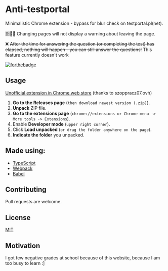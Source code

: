 # Anti-testportal

Minimalistic Chrome extension - bypass for blur check on testportal.pl(net).

🈹🐀💥 Changing pages will not display a warning about leaving the page.

❌ ~~After the time for answering the question (or completing the test) has elapsed, nothing will happen - you can still answer the questions!~~
This feature currently doesn't work

[![forthebadge](https://forthebadge.com/images/badges/made-with-typescript.svg)](https://forthebadge.com)

## Usage

[Unofficial extension in Chrome web store](https://chrome.google.com/webstore/detail/anti-testportal/dpgfbfopkfdfmlfdpmoanamopdnibhkl)
(thanks to szoppracz07.ovh)

1. **Go to the Releases page** (`then download newest version (.zip)`).
2. **Unpack** ZIP file.
3. **Go to the extensions page** (`chrome://extensions or Chrome menu -> More tools -> Extensions`).
4. Enable **Developer mode** (`upper right corner`).
5. Click **Load unpacked** (`or drag the folder anywhere on the page`).
6. **Indicate the folder** you unpacked.

## Made using:

- [TypeScript](https://www.typescriptlang.org/)
- [Webpack](https://webpack.js.org/)
- [Babel](https://babeljs.io/)

## Contributing

Pull requests are welcome.

## License

[MIT](https://choosealicense.com/licenses/mit/)

## Motivation

I got few negative grades at school because of this website, because I am too busy to learn :]
